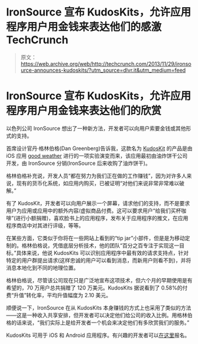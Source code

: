 # IronSource 宣布 KudosKits，允许应用程序用户用金钱来表达他们的感激 TechCrunch

> 原文：<https://web.archive.org/web/http://techcrunch.com/2013/11/29/ironsource-announces-kudoskits/?utm_source=dlvr.it&utm_medium=feed>

# IronSource 宣布 KudosKits，允许应用程序用户用金钱来表达他们的欣赏

以色列公司 IronSource 想出了一种新方法，开发者可以向用户索要金钱或其他形式的支持。

首席设计官丹·格林伯格(Dan Greenberg)告诉我，这款名为 [KudosKit](https://web.archive.org/web/20230210043908/http://kudos-kit.com/) 的产品是由 iOS 应用 [good weather](https://web.archive.org/web/20230210043908/http://goodweather.friedcookie.com/) 进行的一项实验演变而来，该应用最初由油炸饼干公司开发，由 IronSource 分销(IronSource 后来收购了油炸饼干)。

格林伯格补充说，开发人员“都在努力为我们正在做的工作赚钱”，因为对许多人来说，现有的货币化系统，如应用内购买，已被证明“对他们来说非常非常难以破解。”

有了 KudosKit，开发者可以向用户展示一个屏幕，请求他们的支持，而不是要求用户为应用或应用中的额外内容/虚拟商品付费。这可以要求用户“给我们买杯咖啡”(进行小额捐赠)，喜欢脸书上的应用程序，发布关于应用程序的推文，在应用程序商店中对其进行评级，等等。

在某些方面，它类似于你将在一些网站上看到的“tip jar”小部件，但是是为移动定制的。格林伯格说，凭借底层分析技术，他的团队“百分之百专注于实现这一目标。”具体来说，他说 KudosKits 可以识别应用程序中最有效的请求支持点，针对特定的用户群提出请求(这样忠诚的用户可以看到消息，而新用户则看不到)，并将消息本地化到不同的地理位置。

格林伯格说，尽管该公司现在只是广泛地宣布这项技术，但六个月的早期使用是有希望的，70 万用户总共捐赠了 120 万美元。KudosKits 据说看到了 0.58%的付费“升值”转化率，平均升值幅度为 2.10 美元。

顺便说一下，IronSource 在从 KudosKits 本身赚钱的方式上也采用了类似的方法——这是一种收入共享安排，但开发者可以决定他们给公司的收入比例。用格林伯格的话来说，“我们实际上是给开发者一个机会来决定他们有多欣赏我们的服务。”

KudosKits 可用于 iOS 和 Android 应用程序。有兴趣的开发者可以[在这里](https://web.archive.org/web/20230210043908/http://kudos-kit.com/devconsole/signup.html)报名。